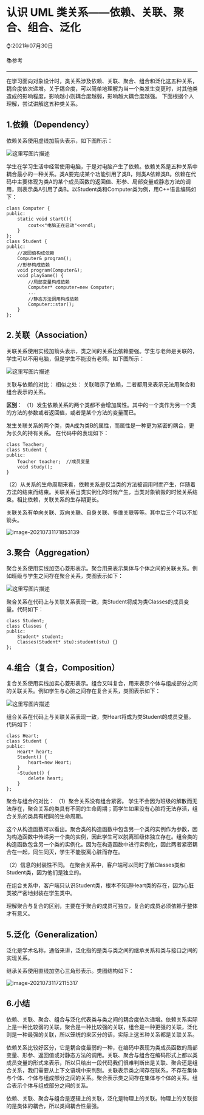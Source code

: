 # 认识 UML 类关系——依赖、关联、聚合、组合、泛化

⌚️:2021年07月30日

📚参考

---

在学习面向对象设计时，类关系涉及依赖、关联、聚合、组合和泛化这五种关系，耦合度依次递增。关于耦合度，可以简单地理解为当一个类发生变更时，对其他类造成的影响程度，影响越小则耦合度越弱，影响越大耦合度越强。
下面根据个人理解，尝试讲解这五种类关系。

## 1.依赖（Dependency）

依赖关系使用虚线加箭头表示，如下图所示：

![这里写图片描述](imgs/asdsa.png)



学生在学习生活中经常使用电脑，于是对电脑产生了依赖。依赖关系是五种关系中耦合最小的一种关系。类A要完成某个功能引用了类B，则类A依赖类B。依赖在代码中主要体现为类A的某个成员函数的返回值、形参、局部变量或静态方法的调用，则表示类A引用了类B。以Student类和Computer类为例，用C++语言编码如下：

```
class Computer {
public:
	static void start(){
		cout<<"电脑正在启动"<<endl;
	} 
};
class Student {
public:
	//返回值构成依赖
	Computer& program();
	//形参构成依赖
	void program(Computer&);
	void playGame() {
		//局部变量构成依赖
		Computer* computer=new Computer;
		...
		//静态方法调用构成依赖
		Computer::star();
	}
};

```

## 2.关联（Association）

关联关系使用实线加箭头表示，类之间的关系比依赖要强。学生与老师是关联的，学生可以不用电脑，但是学生不能没有老师。如下图所示：

![这里写图片描述](imgs/asdfasdf.png)

关联与依赖的对比：
相似之处：
关联暗示了依赖，二者都用来表示无法用聚合和组合表示的关系。

**区别**：
（1）发生依赖关系的两个类都不会增加属性。其中的一个类作为另一个类的方法的参数或者返回值，或者是某个方法的变量而已。

发生关联关系的两个类，类A成为类B的属性，而属性是一种更为紧密的耦合，更为长久的持有关系。 在代码中的表现如下：

```
class Teacher;
class Student {
public:
	Teacher teacher;  //成员变量
	void study();
}	

```

（2）从关系的生命周期来看，依赖关系是仅当类的方法被调用时而产生，伴随着方法的结束而结束。关联关系当类实例化的时候产生，当类对象销毁的时候关系结束。相比依赖，关联关系的生存期更长。

关联关系有单向关联、双向关联、自身关联、多维关联等等。其中后三个可以不加箭头。

![image-20210731171853139](imgs/image-20210731171853139.png)

## 3.聚合（Aggregation）

聚合关系使用实线加空心菱形表示。聚合用来表示集体与个体之间的关联关系。例如班级与学生之间存在聚合关系，类图表示如下：

![这里写图片描述](imgs/asdfasdfasdf.png)

聚合关系在代码上与关联关系表现一致，类Student将成为类Classes的成员变量。代码如下：

```
class Student;
class Classes {
public:
    Student* student; 
	Classes(Student* stu):student(stu) {}
};

```

## 4.组合（复合，Composition）

复合关系使用实线加实心菱形表示。组合又叫复合，用来表示个体与组成部分之间的关联关系。例如学生与心脏之间存在复合关系，类图表示如下：

![这里写图片描述](imgs/sadffherh.png)

组合关系在代码上与关联关系表现一致，类Heart将成为类Student的成员变量。代码如下：

```
class Heart;
class Student {
public:
    Heart* heart; 
	Student() {
		heart=new Heart;
	}
	~Student() {
		delete heart;
	}
};

```

聚合与组合的对比：
（1）聚合关系没有组合紧密。
学生不会因为班级的解散而无法存在，聚合关系的类具有不同的生命周期；而学生如果没有心脏将无法存活，组合关系的类具有相同的生命周期。

这个从构造函数可以看出。聚合类的构造函数中包含另一个类的实例作为参数，因为构造函数中传递另一个类的实例，因此学生可以脱离班级体独立存在。组合类的构造函数包含另一个类的实例化。因为在构造函数中进行实例化，因此两者紧密耦合在一起，同生同灭，学生不能脱离心脏而存在。

（2）信息的封装性不同。
在聚合关系中，客户端可以同时了解Classes类和Student类，因为他们是独立的。

在组合关系中，客户端只认识Student类，根本不知道Heart类的存在，因为心脏类被严密地封装在学生类中。

理解聚合与复合的区别，主要在于聚合的成员可独立，复合的成员必须依赖于整体才有意义。

## 5.泛化（Generalization）

泛化是学术名称，通俗来讲，泛化指的是类与类之间的继承关系和类与接口之间的实现关系。

继承关系使用直线加空心三角形表示。类图结构如下：

![image-20210731172115317](imgs/image-20210731172115317.png)

## 6.小结

依赖、关联、聚合、组合与泛化代表类与类之间的耦合度依次递增。依赖关系实际上是一种比较弱的关联，聚合是一种比较强的关联，组合是一种更强的关联，泛化则是一种最强的关联，所以笼统的来区分的话，实际上这五种关系都是关联关系。

依赖关系比较好区分，它是耦合度最弱的一种，在编码中表现为类成员函数的局部变量、形参、返回值或对静态方法的调用。关联、聚合与组合在编码形式上都以类成员变量的形式来表示，所以只给出一段代码我们很难判断出是关联、聚合还是组合关系，我们需要从上下文语境中来判别。关联表示类之间存在联系，不存在集体与个体、个体与组成部分之间的关系。聚合表示类之间存在集体与个体的关系。组合表示个体与组成部分之间的关系。

依赖、关联、聚合与组合是逻辑上的关联，泛化是物理上的关联。物理上的关联指的是类体的耦合，所以类间耦合性最强。
